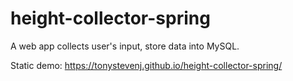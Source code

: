 # height-collector-spring
A web app collects user's input, store data into MySQL. 


Static demo: https://tonystevenj.github.io/height-collector-spring/
